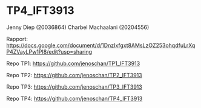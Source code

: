 # TP4_IFT3913

Jenny Diep (20036864)
Charbel Machaalani (20204556)

Rapport: https://docs.google.com/document/d/1DnzIxfgxt8AMsLzOZ253ohqdfuLrXqP4ZVayLPw1PI8/edit?usp=sharing 

Repo TP1: https://github.com/jenoschan/TP1_IFT3913 

Repo TP2: https://github.com/jenoschan/TP2_IFT3913 

Repo TP3: https://github.com/jenoschan/TP3_IFT3913 

Repo TP4: https://github.com/jenoschan/TP4_IFT3913 
